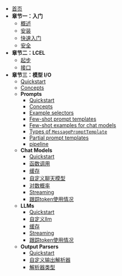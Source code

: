- [首页](README.md)
- **章节一：入门**
  - [概述](sections/chapters1/1.概述.md)
  - [安装](sections/chapters1/2.install.md)
  - [快速入门](sections/chapters1/3.start.md)
  - [安全](sections/chapters1/4.security.md)
- **章节二：LCEL**
  - [起步](sections/chapters11/3-1.start.md)
  - [接口](sections/chapters11/3-2.接口.md)
- **章节三：模型 I/O**
  - [Quickstart](sections/chapters3/1.quickstart.md)
  - [Concepts](sections/chapters3/2.concepts.md)
  - **Prompts**
    - [Quickstart](sections/chapters3/3.prompts/1.quickstart.md)
    - [Concepts](sections/chapters3/3.prompts/2.composition.md)
    - [Example selectors](sections/chapters3/3.prompts/3.selectorTypes.md)
    - [Few-shot prompt templates](sections/chapters3/3.prompts/4.fewshot.md)
    - [Few-shot examples for chat models](sections/chapters3/3.prompts/5.fewshotchat.md)
    - [Types of `MessagePromptTemplate`](sections/chapters3/3.prompts/6.message.md)
    - [Partial prompt templates](sections/chapters3/3.prompts/7.ppt.md)
    - [pipeline](sections/chapters3/3.prompts/8.pipeline.md)
  - **Chat Models**
    - [Quickstart](sections/chapters3/4.chatModels/1.quickstart.md)
    - [函数调用](sections/chapters3/4.chatModels/2.function_calling.md)
    - [缓存](sections/chapters3/4.chatModels/3.caching.md)
    - [自定义聊天模型](sections/chapters3/4.chatModels/4.customChatModel.md)
    - [对数概率](sections/chapters3/4.chatModels/5.logProbabilities.md)
    - [Streaming](sections/chapters3/4.chatModels/6.streaming.md)
    - [跟踪token使用情况](sections/chapters3/4.chatModels/7.token.md)
  - **LLMs**
    - [Quickstart](sections/chapters3/5.LLMs/1.quickstart.md)
    - [自定义llm](sections/chapters3/5.LLMs/2.custom.md)
    - [缓存](sections/chapters3/5.LLMs/3.caching.md)
    - [Streaming](sections/chapters3/5.LLMs/4.Streaming.md)
    - [跟踪token使用情况](sections/chapters3/5.LLMs/5.token.md)
  - **Output Parsers**
    - [Quickstart](sections/chapters3/6.outputparsers/1.quickstart.md)
    - [自定义输出解析器](sections/chapters3/6.outputparsers/2.custom.md)
    - [解析器类型](sections/chapters3/6.outputparsers/3.parser_type.md)
